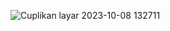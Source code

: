 ![Cuplikan layar 2023-10-08 132711](https://github.com/Diska404/Lab2Web/assets/115615910/68fd103a-527d-4f5e-af65-990a73f2d764)
